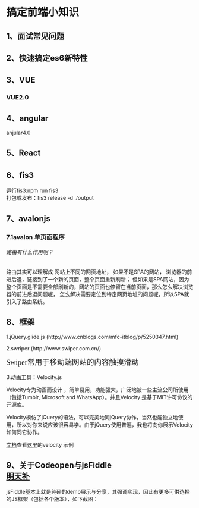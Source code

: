 # 搞定前端小知识<br>

## 1、面试常见问题<br>

## 2、快速搞定es6新特性<br>

## 3、VUE<br>
### VUE2.0
## 4、angular<br>
anjular4.0
## 5、React<br>

## 6、fis3<br>
运行fis3:npm run fis3<br>
打包或发布：fis3 release -d ./output<br>

## 7、avalonjs<br>
### 7.1avalon 单页面程序 <br>
<h6>路由有什么作用呢？</h6>
<p>路由其实可以理解成 网站上不同的网页地址， 如果不是SPA的网站， 浏览器的前进后退，链接到了一个新的页面，整个页面重新刷新； 但如果是SPA网站，因为整个页面是不需要全部刷新的，网站的页面也停留在当前页面，那么怎么解决浏览器的前进后退问题呢， 怎么解决需要定位到特定网页地址的问题呢，所以SPA就引入了路由系统。</p>
 
## 8、框架<br>
<p>1.jQuery.glide.js (http://www.cnblogs.com/mfc-itblog/p/5250347.html)</p>
<p>2.swriper (http://www.swiper.com.cn/)</p>
<div style="font:20px/30px '宋体';">Swiper常用于移动端网站的内容触摸滑动</div>
<p>3.动画工具：Velocity.js</p>
<div>Velocity专为动画而设计 ，简单易用，功能强大，广泛地被一些主流公司所使用（包括Tumblr, Microsoft and WhatsApp）。并且Velocity 是基于MIT许可协议的开源库。<br>

Velocity模仿了jQuery的语法，可以完美地同jQuery协作，当然也能独立地使用，所以对你来说应该很容易学。由于jQuery使用普遍，我也将向你展示Velocity如何同它协作。</div>
<a href="http://velocityjs.org/">文档</a>查看<a href="https://codepen.io/collection/tIjGb/">这里</a>的velocity 示例
## 9、关于Codeopen与jsFiddle<br><a href=“http://www.zhangxinxu.com/wordpress/2012/07/codepen-jsfiddle/”>明天补</a>
<div>jsFiddle基本上就是纯碎的demo展示与分享，其强调实现，因此有更多可供选择的JS框架（包括各个版本），如下截图：</div>
